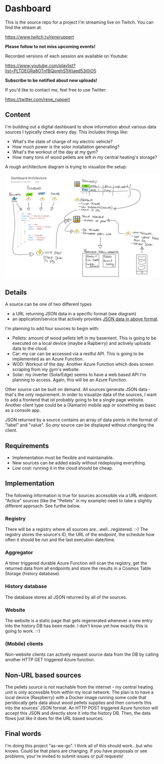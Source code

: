 # Dashboard

This is the source repo for a project I'm streaming live on Twitch. You can find the stream at:

https://www.twitch.tv/reneruppert

**Please follow to not miss upcoming events!**

Recorded versions of each session are available on Youtube:

https://www.youtube.com/playlist?list=PLTDEGRa8OTnfBQprehS1IXtaed53i0iO5

**Subscribe to be notified about new uploads!**

If you'd like to contact me, feel free to use Twitter:

https://twitter.com/rene_ruppert

## Content

I'm building out a digital dashboard to show information about various data sources I typically check every day. This includes things like:

* What's the state of charge of my electric vehicle?
* How much power is the solor installation generating?
* What's the workout of the day at my gym?
* How many tons of wood pellets are left in my central heating's storage?

A rough architecture diagram is trying to visualize the setup:

![Architecture diagram](assets/Architecture.png)

## Details

A source can be one of two different types

* a URL returning JSON data in a specific format (see diagram)
* an application/service that actively provides [JSON data in above format](assets/source_template.json).

I'm planning to add four sources to begin with:

* Pellets: amount of wood pellets left in my basement. This is going to be executed on a local device (maybe a Rapberry) and actively uploads data to the cloud.
* Car: my car can be accessed via a restful API. This is going to be implemented as an Azure Function.
* WOD: Workout of the day. Another Azure Function which does screen scraping from my gym's website.
* Solar: my inverter (SolarEdge) seems to have a web based API I'm planning to access. Again, this will be an Azure Function.

Other source can be built on demand. All sources generate JSON data - that's the only requirement.
In order to visualize data of the sources, I want to add a frontend that ist probably going to be a single page website. Another client type could be a (Xamarin) mobile app or something as basic as a console app.

JSON returned by a source contains an array of data points in the format of "label" and "value". So *any* source can be displayed without changing the client.


## Requirements

* Implementation must be flexible and maintainable.
* New sources can be added easily without redeploying everything.
* Low cost: running it in the cloud should be cheap.

## Implementation

The following information is true for sources accessible via a URL endpoint. "Actice" sources (like the "Pellets" in my example) need to take a slightly different approach. See furthe below.

### Registry

There will be a registry where all sources are...well...registered. :-) The registry stores the source's ID, the URL of the endpoint, the schedule how often it should be run and the last execution date/time.

### Aggregator

A timer triggered durable Azure Function will scan the registry, get the returned data from all endpoints and store the results in a Cosmos Table Storage (history database).

### History database

The database stores all JSON returned by all of the sources.

### Website

The website is a static page that gets regenerated whenever a new entry into the history DB has been made. I don't know yet how exactly this is going to work. :-)

### (Mobile) clients

Non-website clients can actively request source data from the DB by calling another HTTP GET triggered Azure function.

## Non-URL based sources

The pellets source is not reachable from the internet - my central heating unit is only accessible from within my local network. The plan is to have a local device (Raspberry) with a Docker image running some code that peridocally gets data about wood pellets supplies and then converts this into the sources' JSON format. An HTTP POST triggered Azure function will accept this JSON and directly store it into the history DB. Then, the data flows just like it does for the URL based sources.

## Final words

I'm doing this project "as-we-go". I think all of this should work...but who knows. Could be that plans are changing. If you have proposals or see problems, your're invited to submit issues or pull requests!


